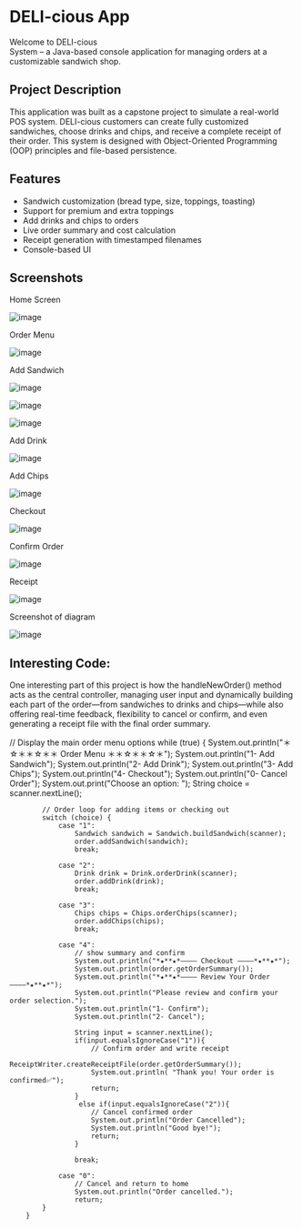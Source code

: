 # DELI-cious App

Welcome to DELI-cious  
System – a Java-based console application for managing orders at a customizable sandwich shop.

## Project Description

This application was built as a capstone project to simulate a real-world POS system.
DELI-cious customers can create fully customized sandwiches,
choose drinks and chips, and receive a complete receipt of their order. 
This system is designed with Object-Oriented Programming (OOP) principles and file-based persistence.

## Features

- Sandwich customization (bread type, size, toppings, toasting)
- Support for premium and extra toppings
- Add drinks and chips to orders
- Live order summary and cost calculation
- Receipt generation with timestamped filenames
- Console-based UI

## Screenshots
Home Screen

![image](https://github.com/user-attachments/assets/99b8dc26-b882-43e6-9cfc-744c23c70930)

Order Menu

![image](https://github.com/user-attachments/assets/a03ce6d0-8564-49a2-8037-d7458a759589)

Add Sandwich

![image](https://github.com/user-attachments/assets/4e70dfa0-0def-42f9-8593-9b44bcf50efe)

![image](https://github.com/user-attachments/assets/d08f4a38-451e-420f-b967-f90496e7b4be)

![image](https://github.com/user-attachments/assets/fb158e32-24a5-4ef5-9d56-8abf97d1fe5a)

Add Drink 

![image](https://github.com/user-attachments/assets/c89b2a06-a3cf-440c-9a45-7334d79b3a8b)

Add Chips

![image](https://github.com/user-attachments/assets/949a5a5e-8eb5-49cd-b1b8-e68474455d07)

Checkout

![image](https://github.com/user-attachments/assets/b1dd0eb9-9e15-44e0-8cc0-85cd95cbf935)

Confirm Order

![image](https://github.com/user-attachments/assets/5327ea0e-831f-41a8-aed9-40cddab11846)

 Receipt

![image](https://github.com/user-attachments/assets/9878688e-4504-42da-b3e2-557d22a4c1e4)

 Screenshot of diagram
 
![image](https://github.com/user-attachments/assets/df64e1dc-5430-4be7-bc9e-37a53def3c21)


 ## Interesting Code: 

One interesting part of this project is  how the handleNewOrder() method acts as the central controller, managing user input
and dynamically building each part of the order—from sandwiches to drinks and chips—while also offering real-time feedback,
flexibility to cancel or confirm, and even generating a receipt file with the final order summary.

// Display the main order menu options
        while (true) {
            System.out.println("＊☆＊＊☆＊＊ Order Menu ＊＊☆＊＊☆＊");
            System.out.println("1- Add Sandwich");
            System.out.println("2- Add Drink");
            System.out.println("3- Add Chips");
            System.out.println("4- Checkout");
            System.out.println("0- Cancel Order");
            System.out.print("Choose an option: ");
            String choice = scanner.nextLine();

            // Order loop for adding items or checking out
            switch (choice) {
                case "1":
                    Sandwich sandwich = Sandwich.buildSandwich(scanner);
                    order.addSandwich(sandwich);
                    break;

                case "2":
                    Drink drink = Drink.orderDrink(scanner);
                    order.addDrink(drink);
                    break;

                case "3":
                    Chips chips = Chips.orderChips(scanner);
                    order.addChips(chips);
                    break;

                case "4":
                    // show summary and confirm
                    System.out.println("*★**★*―――― Checkout ――――*★**★*");
                    System.out.println(order.getOrderSummary());
                    System.out.println("*★**★*―――― Review Your Order ――――*★**★*");
                    System.out.println("Please review and confirm your order selection.");
                    System.out.println("1- Confirm");
                    System.out.println("2- Cancel");

                    String input = scanner.nextLine();
                    if(input.equalsIgnoreCase("1")){
                        // Confirm order and write receipt
                        ReceiptWriter.createReceiptFile(order.getOrderSummary());
                        System.out.println( "Thank you! Your order is confirmed✅");
                        return;
                    }
                     else if(input.equalsIgnoreCase("2")){
                        // Cancel confirmed order
                        System.out.println("Order Cancelled");
                        System.out.println("Good bye!");
                        return;
                    }

                    break;

                case "0":
                    // Cancel and return to home
                    System.out.println("Order cancelled.");
                    return;
            }
        }
    
